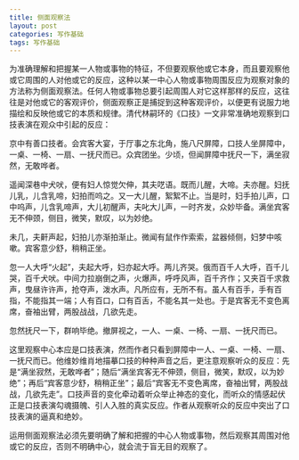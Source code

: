 ```yaml
---
title: 侧面观察法
layout: post
categories: 写作基础
tags: 写作基础
---
```


为准确理解和把握某一人物或事物的特征，不但要观察他或它本身，而且要观察他或它周围的人对他或它的反应，这种以某一中心人物或事物周围反应为观察对象的方法称为侧面观察法。任何人物或事物总要引起周围人对它这样那样的反应，这往往是对他或它的客观评价，侧面观察正是捕捉到这种客观评价，以便更有说服力地描绘和反映他或它的本质和规律。清代林嗣环的《口技》一文非常准确地观察到口技表演在观众中引起的反应：

京中有善口技者。会宾客大宴，于厅事之东北角，施八尺屏障，口技人坐屏障中，一桌、一椅、一扇、一抚尺而已。众宾团坐。少顷，但闻屏障中抚尺一下，满坐寂然，无敢哗者。

遥闻深巷中犬吠，便有妇人惊觉欠伸，其夫呓语。既而儿醒，大啼。夫亦醒。妇抚儿乳，儿含乳啼，妇拍而呜之。又一大儿醒，絮絮不止。当是时，妇手拍儿声，口中呜声，儿含乳啼声，大儿初醒声，夫叱大儿声，一时齐发，众妙毕备。满坐宾客无不伸颈，侧目，微笑，默叹，以为妙绝。

未几，夫鼾声起，妇拍儿亦渐拍渐止。微闻有鼠作作索索，盆器倾侧，妇梦中咳嗽。宾客意少舒，稍稍正坐。

忽一人大呼“火起”，夫起大呼，妇亦起大呼。两儿齐哭。俄而百千人大呼，百千儿哭，百千犬吠。中间力拉崩倒之声，火爆声，呼呼风声，百千齐作；又夹百千求救声，曳昼许许声，抢夺声，泼水声。凡所应有，无所不有。虽人有百手，手有百指，不能指其一端；人有百口，口有百舌，不能名其一处也。于是宾客无不变色离席，奋袖出臂，两股战战，几欲先走。

忽然抚尺一下，群响毕绝。撤屏视之，一人、一桌、一椅、一扇、一抚尺而已。

这里观察中心本应是口技表演，然而作者只看到屏障中一人、一桌、一椅、一扇、一抚尺而已。他维妙维肖地描摹口技的种种声音之后，更注意观察听众的反应：先是“满坐寂然，无敢哗者”；随后“满坐宾客无不伸颈，侧目，微笑，默叹，以为妙绝”；再后“宾客意少舒，稍稍正坐”；最后“宾客无不变色离席，奋袖出臂，两股战战，几欲先走”。口技声音的变化牵动着听众举止神态的变化，而听众的情感起伏正是口技表演勾魂摄魄、引人入胜的真实反应。作者从观察听众的反应中突出了口技表演的逼真和绝妙。

运用侧面观察法必须先要明确了解和把握的中心人物或事物，然后观察其周围对他或它的反应，否则不明确中心，就会流于盲无目的观察了。 